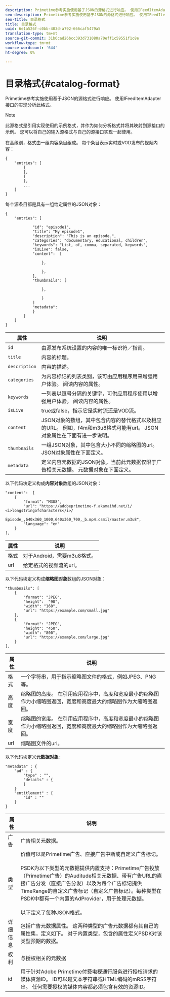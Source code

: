 ```yaml
---
description: Primetime参考实施使用基于JSON的源格式进行响应。 使用IFeedItemAdapter接口的实现分析此格式。
seo-description: Primetime参考实施使用基于JSON的源格式进行响应。 使用IFeedItemAdapter接口的实现分析此格式。
seo-title: 目录格式
title: 目录格式
uuid: 6e1a526f-c0bb-403d-a792-666caf5479a5
translation-type: tm+mt
source-git-commit: 31b6cad26bcc393d731080a70eff1c59551f1c8e
workflow-type: tm+mt
source-wordcount: '644'
ht-degree: 0%

---
```



# 目录格式{#catalog-format}

Primetime参考实施使用基于JSON的源格式进行响应。 使用IFeedItemAdapter接口的实现分析此格式。

>[!NOTE]
>
>此源格式是引用实现使用的示例格式，并作为如何分析格式并将其映射到源接口的示例。 您可以将自己的输入源格式与自己的源接口实现一起使用。

在高级别，格式由一组内容条目组成。 每个条目表示实时或VOD发布的视频内容：

```
{
    "entries": [
        {
        },
        {
        },
        ...
    ]
}
```

每个源条目都是具有一组给定属性的JSON对象：

```
{
    "entries": [
        
            "id": "episode1",
            "title": "My episode1",
            "description": "This is an episode.",
            "categories": "documentary, educational, children",
            "keywords": "List, of, comma, separated, keywords",
            "isLive": false,
            "content":  [
                
                },
                
                },
            ],
            "thumbnails": [
                
                },
                
                }
            ]
            "metadata": 
            } 
        }
    ]
}
```

| 属性 | 说明 |
|---|---|
| `id` | 由源发布系统设置的内容的唯一标识符／指南。 |
| `title` | 内容的标题。 |
| `description` | 内容的描述。 |
| `categories` | 为内容标记的列表类别，该可由应用程序用来增强用户体验。 阅读内容的属性。 |
| `keywords` | 一列表以逗号分隔的关键字，可供应用程序使用以增强用户体验。 阅读内容的属性。 |
| `isLive` | true或false，指示它是实时流还是VOD流。 |
| `content` | JSON对象的数组，其中包含内容的替代格式以及相应的URL。 例如，f4m和m3u8格式可能有url。 JSON对象属性在下面有进一步说明。 |
| `thumbnails` | 一组JSON对象，其中包含大小不同的缩略图的url。 JSON对象属性在下面定义。 |
| `metadata` | 定义内容元数据的JSON对象，当前此元数据仅限于广告相关元数据。 元数据对象在下面定义。 |

以下代码块定义构成&#x200B;**内容对象**&#x200B;数组的JSON对象：

```
"content":  [
    {
        "format": "M3U8",
        "url": "https://adobeprimetime-f.akamaihd.net/i/
<i>longstringofcharacters</i>/
                 Episode_,640x360_1000,640x360_700,_b.mp4.csmil/master.m3u8",
        "language": "en"
    }  
],
```

| 属性 | 说明 |
|--- |--- |
| 格式 | 对于Android，需要m3u8格式。 |
| url | 给定格式的视频流的url。 |

以下代码块定义构成&#x200B;**缩略图对象**&#x200B;数组的JSON对象：

```
"thumbnails": [
    {
        "format": "JPEG",
        "height":  "90",
        "width": "160",
        "url": "https://example.com/small.jpg"
    },
    {
        "format": "JPEG",
        "height": "450",
        "width": "800",
        "url": "https://example.com/large.jpg"
    }
],
```

| 属性 | 说明 |
|---|---|
| 格式 | 一个字符串，用于指示缩略图文件的格式，例如JPEG、PNG等。 |
| 高度 | 缩略图的高度。 在引用应用程序中，高度和宽度最小的缩略图作为小缩略图返回，宽度和高度最大的缩略图作为大缩略图返回。 |
| 宽度 | 缩略图的宽度。 在引用应用程序中，高度和宽度最小的缩略图作为小缩略图返回，宽度和高度最大的缩略图作为大缩略图返回。 |
| url | 缩略图文件的url。 |

以下代码块定义&#x200B;**元数据对象**:

```
"metadata" : {
    "ad" : {
        "type" : "",
        "details" : {
        }
    }
    "entitlement" : {
        "id" : ""
    }
}
```

| 属性 | 说明 |
|--- |--- |
| 广告 | 广告相关元数据。 |
| 类型 | 价值可以是Primetime广告、直接广告中断或自定义广告标记。 <br/><br/>PSDK为以下类型的元数据提供内置支持：Primetime广告投放（Primetime广告）的Auditude相关元数据、带有广告URL的直接广告分发（直接广告分发）以及为每个广告标记提供TimeRange的自定义广告标记（自定义广告标记）。每种类型在PSDK中都有一个内置的AdProvider，用于处理元数据。  <br/><br/>以下定义了每种JSON格式。 |
| 详细信息 | 包括广告元数据属性。 这两种类型的广告元数据都有其自己的属性集，定义如下。 对于内置类型，包含的属性定义PSDK对该类型预期的数据。 |
| 权利 | 与授权相关的元数据 |
| id | 用于针对Adobe Primetime付费电视通行服务进行授权请求的媒体资源ID。 ID可以是文本字符串或HTML编码的mRSS字符串。 任何需要授权的媒体内容都必须包含有效的资源ID。 |

